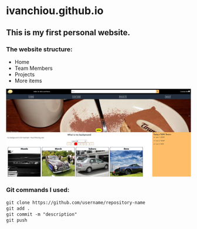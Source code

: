 # ivanchiou.github.io
## This is my first personal website.
### The website structure:
- Home
- Team Members
- Projects
- More items


<p align="center">
  <img src="images/website_preview.png" alt="website-preview">
</p>

### Git commands I used:
```
git clone https://github.com/username/repository-name
git add .
git commit -m "description"
git push
```
